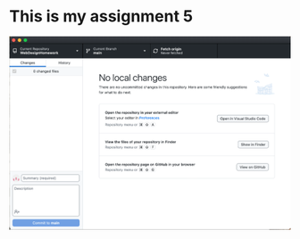 # This is my assignment 5 #

![image](https://github.com/IsabellaCory/WebDesignHomework/blob/6e83528937dd1f1769a7758f3a07a761c60603fd/Assignment5/images/Screen%20Shot%202024-03-28%20at%209.36.33%20AM.png)
